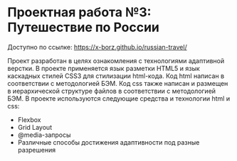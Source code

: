 # Проектная работа №3: Путешествие по России

Доступно по ссылке: https://x-borz.github.io/russian-travel/

Проект разработан в целях ознакомления с технологиями адаптивной верстки. В проекте применяется язык разметки HTML5 и
язык каскадных стилей CSS3 для стилизации html-кода. Код html написан в соответствии с методологией БЭМ. Код css также
написан и размещен в иерархической структуре файлов в соответствии с методологией БЭМ. В проекте используются следующие
средства и технологии html и css:

* Flexbox
* Grid Layout
* @media-запросы
* Различные способы достижения адаптивности под разные разрешения
